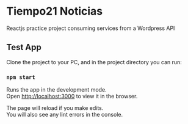 # Tiempo21 Noticias

Reactjs practice project consuming services from a Wordpress API

## Test App

Clone the project to your PC, and in the project directory you can run:

### `npm start`

Runs the app in the development mode.\
Open [http://localhost:3000](http://localhost:3000) to view it in the browser.

The page will reload if you make edits.\
You will also see any lint errors in the console.
